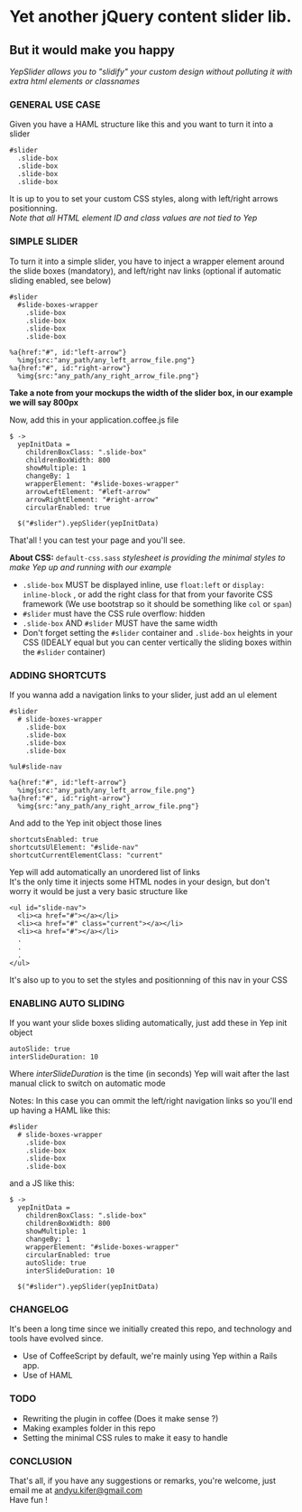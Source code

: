 # Yet another jQuery content slider lib. 
## But it would make you happy  
*YepSlider allows you to "slidify" your custom design without polluting it with extra html elements or classnames*  

### GENERAL USE CASE  

Given you have a HAML structure like this and you want to turn it into a slider

    #slider
      .slide-box
      .slide-box
      .slide-box
      .slide-box

It is up to you to set your custom CSS styles, along with left/right arrows positionning.  
*Note that all HTML element ID and class values are not tied to Yep*


### SIMPLE SLIDER

To turn it into a simple slider, you have to inject a wrapper element around the slide boxes (mandatory), and left/right nav links (optional if automatic sliding enabled, see below)

    #slider
      #slide-boxes-wrapper
        .slide-box
        .slide-box
        .slide-box
        .slide-box

    %a{href:"#", id:"left-arrow"}
      %img{src:"any_path/any_left_arrow_file.png"}
    %a{href:"#", id:"right-arrow"}
      %img{src:"any_path/any_right_arrow_file.png"}

**Take a note from your mockups the width of the slider box, in our example we will say 800px**

Now, add this in your application.coffee.js file

    $ ->
      yepInitData = 
        childrenBoxClass: ".slide-box"
        childrenBoxWidth: 800
        showMultiple: 1
        changeBy: 1
        wrapperElement: "#slide-boxes-wrapper"
        arrowLeftElement: "#left-arrow"
        arrowRightElement: "#right-arrow"
        circularEnabled: true

      $("#slider").yepSlider(yepInitData)

That'all ! you can test your page and you'll see.

**About CSS:**
`default-css.sass` *stylesheet is providing the minimal styles to make Yep up and running with our example*  

- `.slide-box` MUST be displayed inline, use `float:left` or `display: inline-block` , or add the right class for that from your favorite CSS framework (We use bootstrap so it should be something like `col` or `span`)
- `#slider` must have the CSS rule overflow: hidden
- `.slide-box` AND `#slider` MUST have the same width
- Don't forget setting the `#slider` container and `.slide-box` heights in your CSS (IDEALY equal but you can center vertically the sliding boxes within the `#slider` container)

### ADDING SHORTCUTS

If you wanna add a navigation links to your slider, just add an ul element

    #slider
      # slide-boxes-wrapper
        .slide-box
        .slide-box
        .slide-box
        .slide-box

    %ul#slide-nav

    %a{href:"#", id:"left-arrow"}
      %img{src:"any_path/any_left_arrow_file.png"}
    %a{href:"#", id:"right-arrow"}
      %img{src:"any_path/any_right_arrow_file.png"}

And add to the Yep init object those lines

    shortcutsEnabled: true
    shortcutsUlElement: "#slide-nav"
    shortcutCurrentElementClass: "current"

Yep will add automatically an unordered list of links  
It's the only time it injects some HTML nodes in your design, but don't worry it would be just a very basic structure like   

    <ul id="slide-nav">
      <li><a href="#"></a></li>
      <li><a href="#" class="current"></a></li>
      <li><a href="#"></a></li>
      .
      .
      .
    </ul>

It's also up to you to set the styles and positionning of this nav in your CSS


### ENABLING AUTO SLIDING

If you want your slide boxes sliding automatically, just add these in Yep init object

    autoSlide: true
    interSlideDuration: 10
   
Where *interSlideDuration* is the time (in seconds) Yep will wait after the last manual click to switch on automatic mode

Notes:
In this case you can ommit the left/right navigation links so you'll end up having a HAML like this:

    #slider
      # slide-boxes-wrapper
        .slide-box
        .slide-box
        .slide-box
        .slide-box

and a JS like this:

    $ ->
      yepInitData = 
        childrenBoxClass: ".slide-box"
        childrenBoxWidth: 800
        showMultiple: 1
        changeBy: 1
        wrapperElement: "#slide-boxes-wrapper"
        circularEnabled: true
        autoSlide: true
        interSlideDuration: 10

      $("#slider").yepSlider(yepInitData)

### CHANGELOG

It's been a long time since we initially created this repo, and technology and tools have evolved since.

- Use of CoffeeScript by default, we're mainly using Yep within a Rails app.
- Use of HAML

### TODO

- Rewriting the plugin in coffee (Does it make sense ?)
- Making examples folder in this repo
- Setting the minimal CSS rules to make it easy to handle

### CONCLUSION

That's all, if you have any suggestions or remarks, you're welcome, just email me at andyu.kifer@gmail.com  
Have fun !